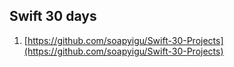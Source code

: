 ## Swift 30 days
1. [https://github.com/soapyigu/Swift-30-Projects](https://github.com/soapyigu/Swift-30-Projects)
